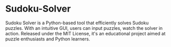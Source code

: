 # Sudoku-Solver
Sudoku Solver is a Python-based tool that efficiently solves Sudoku puzzles. With an intuitive GUI, users can input puzzles, watch the solver in action. Released under the MIT License, it's an educational project aimed at puzzle enthusiasts and Python learners.
